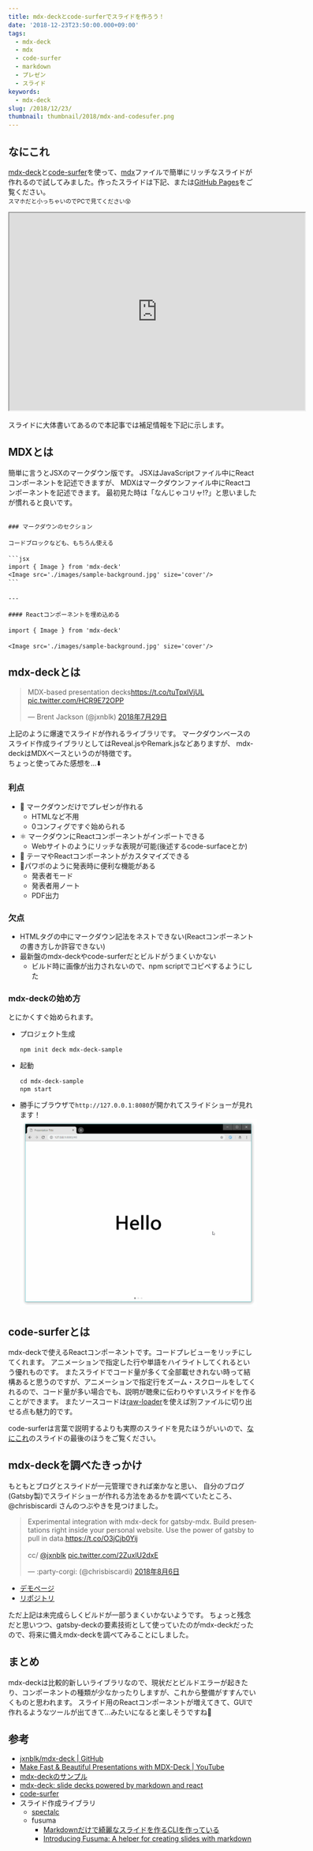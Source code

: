 ```yaml
---
title: mdx-deckとcode-surferでスライドを作ろう！
date: '2018-12-23T23:50:00.000+09:00'
tags:
  - mdx-deck
  - mdx
  - code-surfer
  - markdown
  - プレゼン
  - スライド
keywords:
  - mdx-deck
slug: /2018/12/23/
thumbnail: thumbnail/2018/mdx-and-codesufer.png
---
```


## なにこれ

[mdx-deck](https://github.com/jxnblk/mdx-deck)と[code-surfer](https://github.com/pomber/code-surfer)を使って、[mdx](https://github.com/mdx-js/mdx)ファイルで簡単にリッチなスライドが作れるので試してみました。作ったスライドは下記、または[GitHub Pages](https://takumon.github.io/mdx-deck-sample)をご覧ください。<br>
<small>スマホだと小っちゃいのでPCで見てください:dizzy_face:</small>

<iframe 
  src="https://takumon.github.io/mdx-deck-sample" 
  width="600" 
  height="400"
  ></iframe>


スライドに大体書いてあるので本記事では補足情報を下記に示します。



## MDXとは

簡単に言うとJSXのマークダウン版です。
JSXはJavaScriptファイル中にReactコンポーネントを記述できますが、
MDXはマークダウンファイル中にReactコンポーネントを記述できます。
最初見た時は「なんじゃコリャ!?」と思いましたが慣れると良いです。



````jsx:title=mdxサンプル

### マークダウンのセクション

コードブロックなども、もちろん使える

```jsx
import { Image } from 'mdx-deck'
<Image src='./images/sample-background.jpg' size='cover'/>
```

---

#### Reactコンポーネントを埋め込める

import { Image } from 'mdx-deck'

<Image src='./images/sample-background.jpg' size='cover'/>

````


## mdx-deckとは

<blockquote class="twitter-tweet" data-lang="ja">
  <p lang="en" dir="ltr">MDX-based presentation decks<a href="https://t.co/tuTpxlVjUL">https://t.co/tuTpxlVjUL</a> <a href="https://t.co/HCR9E72OPP">pic.twitter.com/HCR9E72OPP</a>
  </p>
  &mdash; Brent Jackson (@jxnblk) <a href="https://twitter.com/jxnblk/status/1023667155324346373?ref_src=twsrc%5Etfw">2018年7月29日</a>
</blockquote>
<script async src="https://platform.twitter.com/widgets.js" charset="utf-8"></script>


上記のように爆速でスライドが作れるライブラリです。
マークダウンベースのスライド作成ライブラリとしてはReveal.jsやRemark.jsなどありますが、
mdx-deckはMDXベースというのが特徴です。<br>
ちょっと使ってみた感想を...:arrow_down:

### 利点

* 📝 マークダウンだけでプレゼンが作れる
    * HTMLなど不用
    * 0コンフィグですぐ始められる
* ⚛️ マークダウンにReactコンポーネントがインポートできる
    * Webサイトのようにリッチな表現が可能(後述するcode-surfaceとか)
* 💅 テーマやReactコンポーネントがカスタマイズできる
* 💁パワポのように発表時に便利な機能がある
    *  発表者モード
    *  発表者用ノート
    *  PDF出力


### 欠点

* HTMLタグの中にマークダウン記法をネストできない(Reactコンポーネントの書き方しか許容できない)
* 最新盤のmdx-deckやcode-surferだとビルドがうまくいかない
  * ビルド時に画像が出力されないので、npm scriptでコピペするようにした


### mdx-deckの始め方

とにかくすぐ始められます。

* プロジェクト生成
  ```
  npm init deck mdx-deck-sample
  ```
* 起動
  ```
  cd mdx-deck-sample
  npm start
  ```
* 勝手にブラウザで`http://127.0.0.1:8080`が開かれてスライドショーが見れます！
  ![mdx-deck-start](./mdx-deck-sample.gif)


## code-surferとは

mdx-deckで使えるReactコンポーネントです。コードプレビューをリッチにしてくれます。
アニメーションで指定した行や単語をハイライトしてくれるという優れものです。
またスライドでコード量が多くて全部載せきれない時って結構あると思うのですが、アニメーションで指定行をズーム・スクロールをしてくれるので、コード量が多い場合でも、説明が聴衆に伝わりやすいスライドを作ることができます。
またソースコードは[raw-loader](https://github.com/webpack-contrib/raw-loader)を使えば別ファイルに切り出せる点も魅力的です。<br>

code-surferは言葉で説明するよりも実際のスライドを見たほうがいいので、[なにこれ](#なにこれ)のスライドの最後のほうをご覧ください。


## mdx-deckを調べたきっかけ

もともとブログとスライドが一元管理できれば楽かなと思い、
自分のブログ(Gatsby製)でスライドショーが作れる方法をあるかを調べていたところ、
@chrisbiscardi さんのつぶやきを見つけました。

<blockquote class="twitter-tweet" data-lang="ja">
  <p lang="en" dir="ltr">Experimental integration with mdx-deck for gatsby-mdx. Build presentations right inside your personal website. Use the power of gatsby to pull in data.<a href="https://t.co/O3jCjb0Yij">https://t.co/O3jCjb0Yij</a><br> <br>cc/ <a href="https://twitter.com/jxnblk?ref_src=twsrc%5Etfw">@jxnblk</a> <a href="https://t.co/2ZuxlU2dxE">pic.twitter.com/2ZuxlU2dxE</a>
  </p>&mdash; :party-corgi: (@chrisbiscardi) <a href="https://twitter.com/chrisbiscardi/status/1026305119652958209?ref_src=twsrc%5Etfw">2018年8月6日</a>
</blockquote>
<script async src="https://platform.twitter.com/widgets.js" charset="utf-8"></script>

* [デモページ](https://deploy-preview-43--gatsby-mdx-kitchen-sink.netlify.com/)
* [リポジトリ](https://github.com/ChristopherBiscardi/gatsby-mdx/tree/master/examples/kitchen-sink)

ただ上記は未完成らしくビルドが一部うまくいかないようです。
ちょっと残念だと思いつつ、gatsby-deckの要素技術として使っていたのがmdx-deckだったので、将来に備えmdx-deckを調べてみることにしました。


## まとめ

mdx-deckは比較的新しいライブラリなので、現状だとビルドエラーが起きたり、コンポーネントの種類が少なかったりしますが、これから整備がすすんでいくものと思われます。
スライド用のReactコンポーネントが増えてきて、GUIで作れるようなツールが出てきて...みたいになると楽しそうですね🍅


## 参考

* [jxnblk/mdx-deck | GitHub](https://github.com/jxnblk/mdx-deck)
* [Make Fast & Beautiful Presentations with MDX-Deck | YouTube](https://www.youtube.com/watch?v=LvP2EqCiQMg)
* [mdx-deckのサンプル](https://github.com/kentcdodds/simply-react)
* [mdx-deck: slide decks powered by markdown and react](https://blog.kentcdodds.com/mdx-deck-slide-decks-powered-by-markdown-and-react-bfc6d6af20da)
* [code-surfer](https://github.com/pomber/code-surfer)
* スライド作成ライブラリ
    * [spectalc](https://github.com/FormidableLabs/spectacle)
    * fusuma
        * [Markdownだけで綺麗なスライドを作るCLIを作っている](https://blog.hiroppy.me/entry/fusuma)
        * [Introducing Fusuma: A helper for creating slides with markdown](https://dev.to/abouthiroppy/introduce-fusuma-that-is-a-helper-for-creating-a-slide-536)

